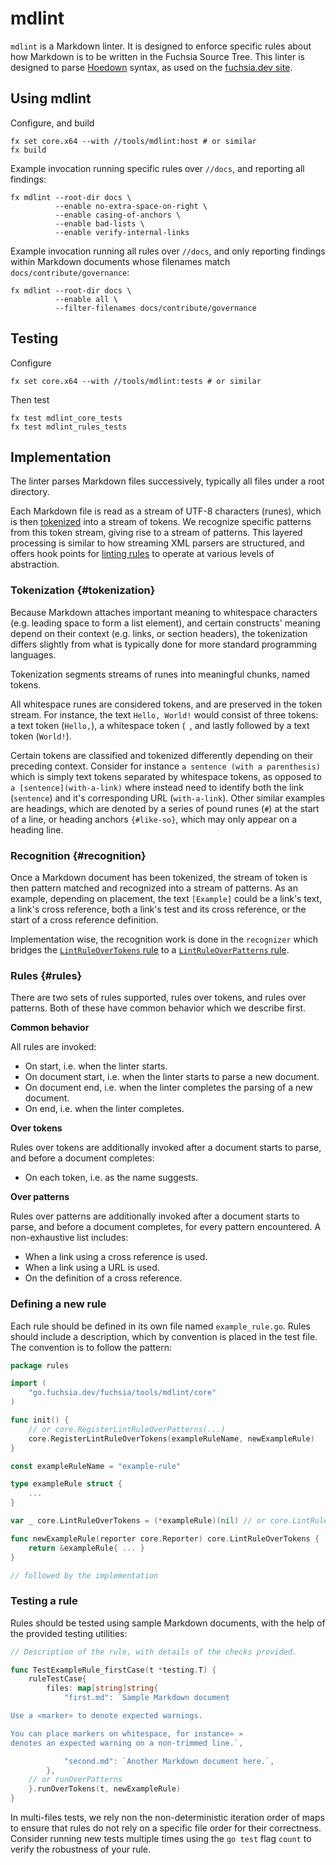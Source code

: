 # mdlint

`mdlint` is a Markdown linter. It is designed to enforce specific rules about
how Markdown is to be written in the Fuchsia Source Tree. This linter is
designed to parse [Hoedown](https://github.com/hoedown/hoedown) syntax, as used
on the [fuchsia.dev site](http://fuchsia.dev).

## Using mdlint

Configure, and build

    fx set core.x64 --with //tools/mdlint:host # or similar
    fx build

Example invocation running specific rules over `//docs`, and reporting all
findings:

    fx mdlint --root-dir docs \
              --enable no-extra-space-on-right \
              --enable casing-of-anchors \
              --enable bad-lists \
              --enable verify-internal-links

Example invocation running all rules over `//docs`, and only reporting findings
within Markdown documents whose filenames match `docs/contribute/governance`:

    fx mdlint --root-dir docs \
              --enable all \
              --filter-filenames docs/contribute/governance

## Testing

Configure

    fx set core.x64 --with //tools/mdlint:tests # or similar

Then test

    fx test mdlint_core_tests
    fx test mdlint_rules_tests

## Implementation

The linter parses Markdown files successively, typically all files under a root
directory.

Each Markdown file is read as a stream of UTF-8 characters (runes), which is
then [tokenized](#tokenization) into a stream of tokens. We recognize specific
patterns from this token stream, giving rise to a stream of patterns. This
layered processing is similar to how streaming XML parsers are structured, and
offers hook points for [linting rules](#linting-rules) to operate at various
levels of abstraction.

### Tokenization {#tokenization}

Because Markdown attaches important meaning to whitespace characters (e.g.
leading space to form a list element), and certain constructs' meaning depend on
their context (e.g. links, or section headers), the tokenization differs
slightly from what is typically done for more standard programming languages.

Tokenization segments streams of runes into meaningful chunks, named tokens.

All whitespace runes are considered tokens, and are preserved in the token
stream. For instance, the text `Hello, World!` would consist of three tokens: a
text token (`Hello,`), a whitespace token (` `, and lastly followed by a text
token (`World!`).

Certain tokens are classified and tokenized differently depending on their
preceding context. Consider for instance `a sentence (with a parenthesis)` which
is simply text tokens separated by whitespace tokens, as opposed to `a
[sentence](with-a-link)` where instead need to identify both the link
(`sentence`) and it's corresponding URL (`with-a-link`). Other similar examples
are headings, which are denoted by a series of pound runes (`#`) at the start of
a line, or heading anchors `{#like-so}`, which may only appear on a heading
line.

### Recognition {#recognition}

Once a Markdown document has been tokenized, the stream of token is then pattern
matched and recognized into a stream of patterns. As an example, depending on
placement, the text `[Example]` could be a link's text, a link's cross
reference, both a link's test and its cross reference, or the start of a cross
reference definition.

Implementation wise, the recognition work is done in the `recognizer` which
bridges the [`LintRuleOverTokens` rule](#rules) to a [`LintRuleOverPatterns`
rule](#rule).

### Rules {#rules}

There are two sets of rules supported, rules over tokens, and rules over
patterns. Both of these have common behavior which we describe first.

**Common behavior**

All rules are invoked:

* On start, i.e. when the linter starts.
* On document start, i.e. when the linter starts to parse a new document.
* On document end, i.e. when the linter completes the parsing of a new document.
* On end, i.e. when the linter completes.

**Over tokens**

Rules over tokens are additionally invoked after a document starts to parse, and
before a document completes:

* On each token, i.e. as the name suggests.

**Over patterns**

Rules over patterns are additionally invoked after a document starts to parse,
and before a document completes, for every pattern encountered. A non-exhaustive
list includes:

* When a link using a cross reference is used.
* When a link using a URL is used.
* On the definition of a cross reference.

### Defining a new rule

Each rule should be defined in its own file named `example_rule.go`.
Rules should include a description, which by convention is placed in
the test file. The convention is to follow the pattern:

```go
package rules

import (
	"go.fuchsia.dev/fuchsia/tools/mdlint/core"
)

func init() {
	// or core.RegisterLintRuleOverPatterns(...)
	core.RegisterLintRuleOverTokens(exampleRuleName, newExampleRule)
}

const exampleRuleName = "example-rule"

type exampleRule struct {
    ...
}

var _ core.LintRuleOverTokens = (*exampleRule)(nil) // or core.LintRuleOverPatterns

func newExampleRule(reporter core.Reporter) core.LintRuleOverTokens {
    return &exampleRule{ ... }
}

// followed by the implementation
```

### Testing a rule

Rules should be tested using sample Markdown documents, with the help of the
provided testing utilities:

```go
// Description of the rule, with details of the checks provided.

func TestExampleRule_firstCase(t *testing.T) {
	ruleTestCase{
		files: map[string]string{
			"first.md": `Sample Markdown document

Use a «marker» to denote expected warnings.

You can place markers on whitespace, for instance« »
denotes an expected warning on a non-trimmed line.`,

			"second.md": `Another Markdown document here.`,
		},
	// or runOverPatterns
	}.runOverTokens(t, newExampleRule)
}
```

In multi-files tests, we rely non the non-deterministic iteration order of maps
to ensure that rules do not rely on a specific file order for their correctness.
Consider running new tests multiple times using the `go test` flag `count` to
verify the robustness of your rule.

